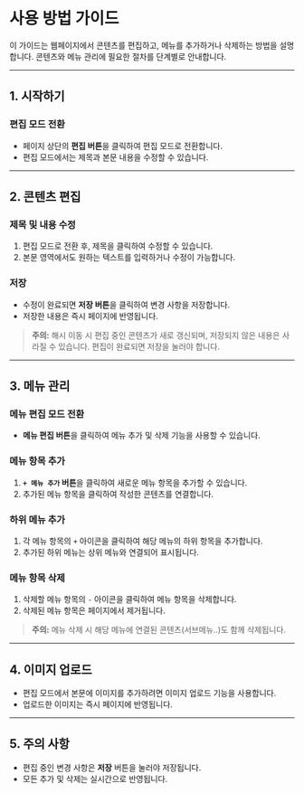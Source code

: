 사용 방법 가이드
===================

이 가이드는 웹페이지에서 콘텐츠를 편집하고, 메뉴를 추가하거나 삭제하는 방법을 설명합니다. 콘텐츠와 메뉴 관리에 필요한 절차를 단계별로 안내합니다.

---

## 1. 시작하기

### 편집 모드 전환
- 페이지 상단의 **편집 버튼**을 클릭하여 편집 모드로 전환합니다.
- 편집 모드에서는 제목과 본문 내용을 수정할 수 있습니다.

---

## 2. 콘텐츠 편집

### 제목 및 내용 수정
1. 편집 모드로 전환 후, 제목을 클릭하여 수정할 수 있습니다.
2. 본문 영역에서도 원하는 텍스트를 입력하거나 수정이 가능합니다.

### 저장
- 수정이 완료되면 **저장 버튼**을 클릭하여 변경 사항을 저장합니다.
- 저장한 내용은 즉시 페이지에 반영됩니다.

> **주의:** 해시 이동 시 편집 중인 콘텐츠가 새로 갱신되며, 저장되지 않은 내용은 사라질 수 있습니다. 편집이 완료되면 저장을 눌러야 합니다.

---

## 3. 메뉴 관리

### 메뉴 편집 모드 전환
- **메뉴 편집 버튼**을 클릭하여 메뉴 추가 및 삭제 기능을 사용할 수 있습니다.

### 메뉴 항목 추가
1. **`+ 메뉴 추가` 버튼**을 클릭하여 새로운 메뉴 항목을 추가할 수 있습니다.
2. 추가된 메뉴 항목을 클릭하여 작성한 콘텐츠를 연결합니다.

### 하위 메뉴 추가
1. 각 메뉴 항목의 `+` 아이콘을 클릭하여 해당 메뉴의 하위 항목을 추가합니다.
2. 추가된 하위 메뉴는 상위 메뉴와 연결되어 표시됩니다.

### 메뉴 항목 삭제
1. 삭제할 메뉴 항목의 `-` 아이콘을 클릭하여 메뉴 항목을 삭제합니다.
2. 삭제된 메뉴 항목은 페이지에서 제거됩니다.

> **주의:** 메뉴 삭제 시 해당 메뉴에 연결된 콘텐츠(서브메뉴..)도 함께 삭제됩니다.

---

## 4. 이미지 업로드

- 편집 모드에서 본문에 이미지를 추가하려면 이미지 업로드 기능을 사용합니다.
- 업로드한 이미지는 즉시 페이지에 반영됩니다.

---

## 5. 주의 사항

- 편집 중인 변경 사항은 **저장** 버튼을 눌러야 저장됩니다.
- 모든 추가 및 삭제는 실시간으로 반영됩니다.